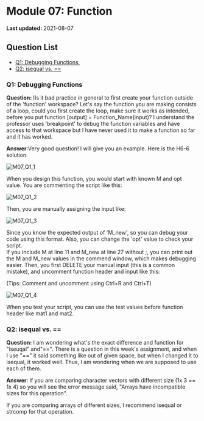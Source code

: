 # Module 07: Function

**Last updated:** 2021-08-07

## Question List
- [Q1: Debugging Functions  ](#Q1)
- [Q2: isequal vs. ==](#Q2)

### Q1: Debugging Functions  <a name="Q1"></a> 
**Question:** IIs it bad practice in general to first create your function outside of the 'function' workspace? Let's say the function you are making consists of a loop, could you first create the loop, make sure it works as intended, before you put function [output] = Function_Name(input)? I understand the professor uses 'breakpoint' to debug the function variables and have access to that workspace but I have never used it to make a function so far and it has worked. 

**Answer**:Very good question! I will give you an example. Here is the H6-6 solution.

![M07_Q1_1](https://user-images.githubusercontent.com/83132782/129223618-3d852165-27ce-41b7-bff6-be57cac506ff.png)

When you design this function, you would start with known M and opt value. You are commenting the script like this: 

![M07_Q1_2](https://user-images.githubusercontent.com/83132782/129223641-321d53cb-1ed1-4fde-af35-9ef7f30f4ebf.png)

Then, you are manually assigning the input like: 

![M07_Q1_3](https://user-images.githubusercontent.com/83132782/129223670-ae4f9a77-c538-4ac1-ac67-91a27c312742.png)

Since you know the expected output of 'M_new', so you can debug your code using this format. Also, you can change the 'opt' value to check your script.  
If you include M at line 11 and  M_new at line 27 without ;, you can print out the M and M_new values in the commend window, which makes debugging easier. 
Then,  you first DELETE your manual input (this is a common mistake), and uncomment function header and input like this: 

(Tips: Comment and uncomment using Ctrl+R and Ctrl+T) 

![M07_Q1_4](https://user-images.githubusercontent.com/83132782/129223728-fa31d961-685e-4db8-a7ab-fc4c3d1f0cd3.png)

When you test your script,  you can use the test values before function header like mat1 and mat2. 

### Q2: isequal vs. ==  <a name="Q2"></a> 
**Question:** I am wondering what's the exact difference and function for "iseuqal" and"==". There is a question in this week's assignment, and when I use "==" it said something like out of given space, but when I changed it to isequal, it worked well. Thus, I am wondering when we are supposed to use each of them.

**Answer**: If you are comparing character vectors with different size (1x 3 == 1x 4) so you will see the error message said, "Arrays have incompatible sizes for this operation".  

If you are comparing arrays of different sizes, I recommend isequal or strcomp for that operation. 
